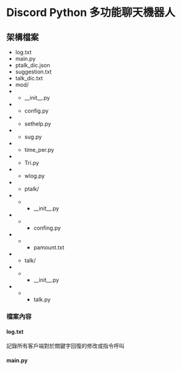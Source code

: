 # Discord Python 多功能聊天機器人


## 架構檔案
* log.txt
* main.py
* ptalk_dic.json
* suggestion.txt
* talk_dic.txt
* mod/
* * \_\_init\_\_.py
* * config.py
* * sethelp.py
* * sug.py
* * time_per.py
* * Tri.py
* * wlog.py
* * ptalk/
* * * \_\_init\_\_.py
* * * confing.py
* * * pamount.txt
* * talk/
* * * \_\_init\_\_.py
* * * talk.py
### 檔案內容
#### log.txt
記錄所有客戶端對於關鍵字回復的修改或指令呼叫
#### main.py

#### 